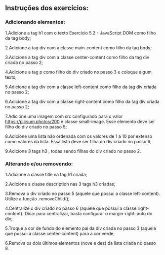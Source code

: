 ## Instruções dos exercícios:

### Adicionando elementos:

1.Adicione a tag h1 com o texto Exercício 5.2 - JavaScript DOM como filho da tag body;

2.Adicione a tag div com a classe main-content como filho da tag body;

3.Adicione a tag div com a classe center-content como filho da tag div criada no passo 2;

4.Adicione a tag p como filho do div criado no passo 3 e coloque algum texto;

5.Adicione a tag div com a classe left-content como filho da tag div criada no passo 2;

6.Adicione a tag div com a classe right-content como filho da tag div criada no passo 2;

7.Adicione uma imagem com src configurado para o valor https://picsum.photos/200 e classe small-image. Esse elemento deve ser filho do div criado no passo 5;

8.Adicione uma lista não ordenada com os valores de 1 a 10 por extenso como valores da lista. Essa lista deve ser filha do div criado no passo 6;

9.Adicione 3 tags h3 , todas sendo filhas do div criado no passo 2.

### Alterando e/ou removendo:

1.Adicione a classe title na tag h1 criada;

2.Adicione a classe description nas 3 tags h3 criadas;

3.Remova o div criado no passo 5 (aquele que possui a classe left-content). Utilize a função .removeChild();

4.Centralize o div criado no passo 6 (aquele que possui a classe right-content). Dica: para centralizar, basta configurar o margin-right: auto do div;

5.Troque a cor de fundo do elemento pai da div criada no passo 3 (aquela que possui a classe center-content) para a cor verde;

6.Remova os dois últimos elementos (nove e dez) da lista criada no passo 8.